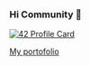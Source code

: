 ### Hi Community 👋
[![42 Profile Card](https://1337-readme.vercel.app/api/profile?cursus=42&login=ahssaini)](https://github.com/mohouyizme/1337-readme)

[My portofolio](https://a-hssaini.github.io/)
<!--
**A-hssaini/A-hssaini** is a ✨ _special_ ✨ repository because its `README.md` (this file) appears on your GitHub profile.

Here are some ideas to get you started:

- 🔭 I’m currently working on ...
- 🌱 I’m currently learning ...
- 👯 I’m looking to collaborate on ...
- 🤔 I’m looking for help with ...
- 💬 Ask me about ...
- 📫 How to reach me: ...
- 😄 Pronouns: ...
- ⚡ Fun fact: ...
-->
